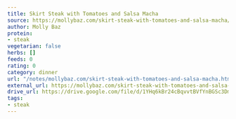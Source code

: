 ```yaml
---
title: Skirt Steak with Tomatoes and Salsa Macha
source: https://mollybaz.com/skirt-steak-with-tomatoes-and-salsa-macha/
author: Molly Baz
protein:
- steak
vegetarian: false
herbs: []
feeds: 0
rating: 0
category: dinner
url: "/notes/mollybaz.com/skirt-steak-with-tomatoes-and-salsa-macha.html"
external_url: https://mollybaz.com/skirt-steak-with-tomatoes-and-salsa-macha/
drive_url: https://drive.google.com/file/d/1YHq6kBr24cBqvvtBVfYnBGSc3DmybTXL/view?usp=drive_link
tags:
- steak
---
```



